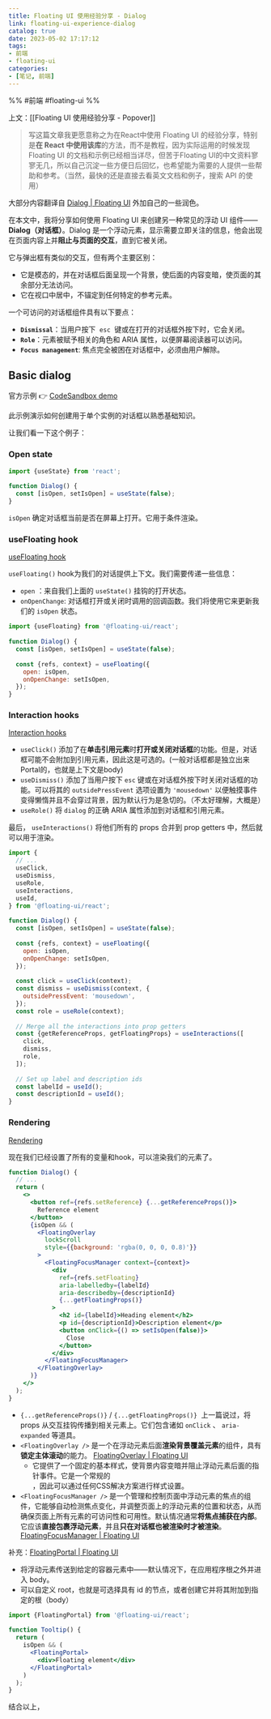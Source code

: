 ```yaml
---
title: Floating UI 使用经验分享 - Dialog
link: floating-ui-experience-dialog
catalog: true
date: 2023-05-02 17:17:12
tags:
- 前端
- floating-ui
categories:
- [笔记, 前端]
---
```

%% #前端 #floating-ui  %%

上文：[[Floating UI 使用经验分享 - Popover]]

> 写这篇文章我更愿意称之为在React中使用 Floating UI 的经验分享，特别是**在 React 中使用该库**的方法，而不是教程，因为实际运用的时候发现Floating UI 的文档和示例已经相当详尽，但苦于Floating UI的中文资料寥寥无几，所以自己沉淀一些方便日后回忆，也希望能为需要的人提供一些帮助和参考。（当然，最快的还是直接去看英文文档和例子，搜索 API 的使用）


大部分内容翻译自 [Dialog | Floating UI](https://floating-ui.com/docs/dialog) 外加自己的一些润色。

在本文中，我将分享如何使用 Floating UI 来创建另一种常见的浮动 UI 组件——**Dialog（对话框）**。Dialog 是一个浮动元素，显示需要立即关注的信息，他会出现在页面内容上并**阻止与页面的交互**，直到它被关闭。

它与弹出框有类似的交互，但有两个主要区别：
- 它是模态的，并在对话框后面呈现一个背景，使后面的内容变暗，使页面的其余部分无法访问。
- 它在视口中居中，不锚定到任何特定的参考元素。

一个可访问的对话框组件具有以下要点：
- **`Dismissal`**：当用户按下  `esc`  键或在打开的对话框外按下时，它会关闭。
- **`Role`**：元素被赋予相关的角色和 ARIA 属性，以便屏幕阅读器可以访问。
- **`Focus management`**: 焦点完全被困在对话框中，必须由用户解除。

## Basic dialog

官方示例 👉 [CodeSandbox demo](https://codesandbox.io/s/stoic-bas-frzus0?file=/src/App.tsx)

此示例演示如何创建用于单个实例的对话框以熟悉基础知识。

让我们看一下这个例子：

### Open state

```jsx
import {useState} from 'react';
 
function Dialog() {
  const [isOpen, setIsOpen] = useState(false);
}
```

`isOpen` 确定对话框当前是否在屏幕上打开。它用于条件渲染。

### useFloating hook
[useFloating hook](https://floating-ui.com/docs/dialog#usefloating-hook)
 
`useFloating()` hook为我们的对话提供上下文。我们需要传递一些信息：
- `open` ：来自我们上面的 `useState()` 挂钩的打开状态。
- `onOpenChange`: 对话框打开或关闭时调用的回调函数。我们将使用它来更新我们的 `isOpen` 状态。

```jsx
import {useFloating} from '@floating-ui/react';
 
function Dialog() {
  const [isOpen, setIsOpen] = useState(false);
 
  const {refs, context} = useFloating({
    open: isOpen,
    onOpenChange: setIsOpen,
  });
}
```

### Interaction hooks
[Interaction hooks](https://floating-ui.com/docs/dialog#interaction-hooks)
-   `useClick()` 添加了在**单击引用元素**时**打开或关闭对话框**的功能。但是，对话框可能不会附加到引用元素，因此这是可选的。(一般对话框都是独立出来Portal的，也就是上下文是body)
- `useDismiss()` 添加了当用户按下 `esc` 键或在对话框外按下时关闭对话框的功能。可以将其的 `outsidePressEvent` 选项设置为 `'mousedown'` 以便触摸事件变得懒惰并且不会穿过背景，因为默认行为是急切的。（不太好理解，大概是）
- `useRole()` 将 `dialog` 的正确 ARIA 属性添加到对话框和引用元素。

最后， `useInteractions()` 将他们所有的 props 合并到 prop getters 中，然后就可以用于渲染。

```jsx
import {
  // ...
  useClick,
  useDismiss,
  useRole,
  useInteractions,
  useId,
} from '@floating-ui/react';
 
function Dialog() {
  const [isOpen, setIsOpen] = useState(false);
 
  const {refs, context} = useFloating({
    open: isOpen,
    onOpenChange: setIsOpen,
  });
 
  const click = useClick(context);
  const dismiss = useDismiss(context, {
    outsidePressEvent: 'mousedown',
  });
  const role = useRole(context);
 
  // Merge all the interactions into prop getters
  const {getReferenceProps, getFloatingProps} = useInteractions([
    click,
    dismiss,
    role,
  ]);
 
  // Set up label and description ids
  const labelId = useId();
  const descriptionId = useId();
}
```

### Rendering
[Rendering](https://floating-ui.com/docs/dialog#rendering)

现在我们已经设置了所有的变量和hook，可以渲染我们的元素了。
```jsx
function Dialog() {
  // ...
  return (
    <>
      <button ref={refs.setReference} {...getReferenceProps()}>
        Reference element
      </button>
      {isOpen && (
        <FloatingOverlay
          lockScroll
          style={{background: 'rgba(0, 0, 0, 0.8)'}}
        >
          <FloatingFocusManager context={context}>
            <div
              ref={refs.setFloating}
              aria-labelledby={labelId}
              aria-describedby={descriptionId}
              {...getFloatingProps()}
            >
              <h2 id={labelId}>Heading element</h2>
              <p id={descriptionId}>Description element</p>
              <button onClick={() => setIsOpen(false)}>
                Close
              </button>
            </div>
          </FloatingFocusManager>
        </FloatingOverlay>
      )}
    </>
  );
}
```
- `{...getReferenceProps()}` / `{...getFloatingProps()}`  上一篇说过，将 props 从交互挂钩传播到相关元素上。它们包含诸如 `onClick` 、 `aria-expanded` 等道具。
- `<FloatingOverlay />` 是一个在浮动元素后面**渲染背景覆盖元素**的组件，具有**锁定主体滚动**的能力。 [FloatingOverlay | Floating UI](https://floating-ui.com/docs/FloatingOverlay)
    - 它提供了一个固定的基本样式，使背景内容变暗并阻止浮动元素后面的指针事件。它是一个常规的<div/>，因此可以通过任何CSS解决方案进行样式设置。
- `<FloatingFocusManager />` 是一个管理和控制页面中浮动元素的焦点的组件，它能够自动检测焦点变化，并调整页面上的浮动元素的位置和状态，从而确保页面上所有元素的可访问性和可用性。默认情况通常**将焦点捕获在内部**。它应该**直接包裹浮动元素**，并且**只在对话框也被渲染时才被渲染**。 [FloatingFocusManager | Floating UI](https://floating-ui.com/docs/floatingfocusmanager)

补充：[FloatingPortal | Floating UI](https://floating-ui.com/docs/floatingportal)
- 将浮动元素传送到给定的容器元素中——默认情况下，在应用程序根之外并进入 body。
- 可以自定义 root，也就是可选择具有 id 的节点，或者创建它并将其附加到指定的根（body）

```jsx
import {FloatingPortal} from '@floating-ui/react';
 
function Tooltip() {
  return (
    isOpen && (
      <FloatingPortal>
        <div>Floating element</div>
      </FloatingPortal>
    )
  );
}
```

结合以上，